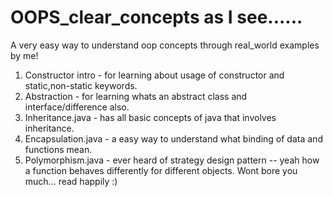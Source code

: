 # OOPS_clear_concepts as I see......
A very easy way to understand oop concepts through real_world examples by me!
<br>
1. Constructor intro - for learning about usage of constructor and static,non-static keywords.
2. Abstraction - for learning whats an abstract class and interface/difference also.
3. Inheritance.java - has all basic concepts of java that involves inheritance.
4. Encapsulation.java - a easy way to understand what binding of data and functions mean.
5. Polymorphism.java - ever heard of strategy design pattern -- yeah how a function behaves differently for different
                       objects. Wont bore you much... read happily :)
